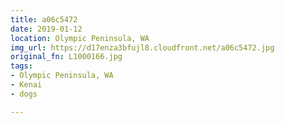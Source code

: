 ```yaml
---
title: a06c5472
date: 2019-01-12
location: Olympic Peninsula, WA
img_url: https://d17enza3bfujl8.cloudfront.net/a06c5472.jpg
original_fn: L1000166.jpg
tags:
- Olympic Peninsula, WA
- Kenai
- dogs

---
```

